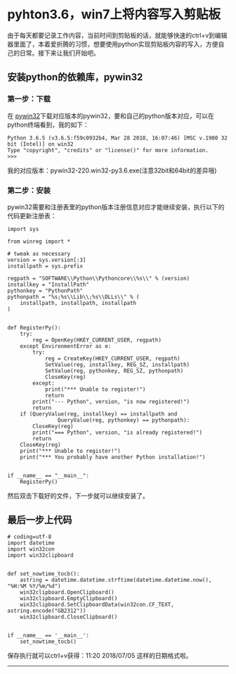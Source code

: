 # pyhton3.6，win7上将内容写入剪贴板

由于每天都要记录工作内容，当前时间到剪贴板的话，就能够快速的ctrl+v到编辑器里面了，本着爱折腾的习惯，想要使用python实现剪贴板内容的写入，方便自己的日常。接下来让我们开始吧。

## 安装python的依赖库，pywin32
### 第一步：下载
在 [pywin32](https://sourceforge.net/projects/pywin32/files/pywin32/Build%20220/)下载对应版本的pywin32，要和自己的python版本对应，可以在python终端看到，我的如下：
```
Python 3.6.5 (v3.6.5:f59c0932b4, Mar 28 2018, 16:07:46) [MSC v.1900 32 bit (Intel)] on win32
Type "copyright", "credits" or "license()" for more information.
>>> 
```
我的对应版本：pywin32-220.win32-py3.6.exe(注意32bit和64bit的差异哦)
### 第二步：安装
pywin32需要和注册表里的python版本注册信息对应才能继续安装，执行以下的代码更新注册表：
```python3
import sys

from winreg import *

# tweak as necessary
version = sys.version[:3]
installpath = sys.prefix

regpath = "SOFTWARE\\Python\\Pythoncore\\%s\\" % (version)
installkey = "InstallPath"
pythonkey = "PythonPath"
pythonpath = "%s;%s\\Lib\\;%s\\DLLs\\" % (
    installpath, installpath, installpath
)


def RegisterPy():
    try:
        reg = OpenKey(HKEY_CURRENT_USER, regpath)
    except EnvironmentError as e:
        try:
            reg = CreateKey(HKEY_CURRENT_USER, regpath)
            SetValue(reg, installkey, REG_SZ, installpath)
            SetValue(reg, pythonkey, REG_SZ, pythonpath)
            CloseKey(reg)
        except:
            print("*** Unable to register!")
            return
        print("--- Python", version, "is now registered!")
        return
    if (QueryValue(reg, installkey) == installpath and
                QueryValue(reg, pythonkey) == pythonpath):
        CloseKey(reg)
        print("=== Python", version, "is already registered!")
        return
    CloseKey(reg)
    print("*** Unable to register!")
    print("*** You probably have another Python installation!")


if __name__ == "__main__":
    RegisterPy()
```
然后双击下载好的文件，下一步就可以继续安装了。
## 最后一步上代码
```python3
# coding=utf-8
import datetime
import win32con
import win32clipboard


def set_nowtime_tocb():
    astring = datetime.datetime.strftime(datetime.datetime.now(), "%H:%M %Y/%m/%d")
    win32clipboard.OpenClipboard()
    win32clipboard.EmptyClipboard()
    win32clipboard.SetClipboardData(win32con.CF_TEXT, astring.encode("GB2312"))
    win32clipboard.CloseClipboard()


if __name__ == '__main__':
    set_nowtime_tocb()

```
保存执行就可以ctrl+v获得：11:20 2018/07/05 这样的日期格式啦。

---
 
